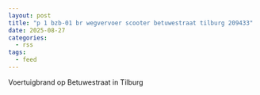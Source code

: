 ```yaml
---
layout: post
title: "p 1 bzb-01 br wegvervoer scooter betuwestraat tilburg 209433"
date: 2025-08-27
categories: 
  - rss
tags: 
  - feed
---
```


Voertuigbrand op Betuwestraat in Tilburg
